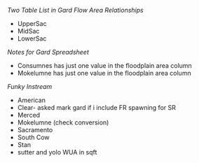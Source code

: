 *Two Table List in Gard Flow Area Relationships* 
* UpperSac
* MidSac
* LowerSac


*Notes for Gard Spreadsheet* 
* Consumnes has just one value in the floodplain area column 
* Mokelumne has just one value in the floodplain area column

*Funky Instream*
* American
* Clear- asked mark gard if i include FR spawning for SR
* Merced
* Mokelumne (check conversion)
* Sacramento
* South Cow
* Stan
* sutter and yolo WUA in sqft



